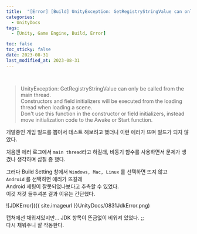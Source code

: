 ```yaml
---
title:  "[Error] [Build] UnityException: GetRegistryStringValue can only be called from the main thread. "
categories:
  - UnityDocs
tags:
  - [Unity, Game Engine, Build, Error]

toc: false
toc_sticky: false
date: 2023-08-31
last_modified_at: 2023-08-31
---
```


<br>


> UnityException: GetRegistryStringValue can only be called from the main thread.  
> Constructors and field initializers will be executed from the loading thread when loading a scene.  
> Don't use this function in the constructor or field initializers, instead move initialization code to the Awake or Start function.  

개발중인 게임 빌드를 뽑아서 테스트 해보려고 했더니 이런 에러가 뜨며 빌드가 되지 않았다.  

처음엔 에러 로그에서 `main thread`라고 하길래, 비동기 함수를 사용하면서 문제가 생겼나 생각하며 삽질 좀 했다.  

그러다  Build Setting 창에서 `Windows, Mac, Linux` 를 선택하면 뜨지 않고  
`Android` 를 선택하면 에러가 뜨길래  
Android 세팅이 잘못되었나보다고 추측할 수 있었다.  
이것 저것 들쑤셔본 결과 이유는 간단했다.  

![JDKError]({{ site.imageurl }}UnityDocs/0831JdkError.png)  

캡쳐에선 채워져있지만... JDK 항목이 뜬금없이 비워져 있었다. ;;  
다시 채워주니 잘 작동한다.  